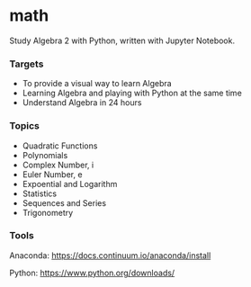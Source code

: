 # math
Study Algebra 2 with Python, written with Jupyter Notebook.

### Targets
- To provide a visual way to learn Algebra
- Learning Algebra and playing with Python at the same time
- Understand Algebra in 24 hours

### Topics
- Quadratic Functions
- Polynomials
- Complex Number, i
- Euler Number, e
- Expoential and Logarithm
- Statistics
- Sequences and Series
- Trigonometry


### Tools

Anaconda:
https://docs.continuum.io/anaconda/install

Python:
https://www.python.org/downloads/
